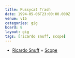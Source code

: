 ```yaml
---
title: Pussycat Trash
date: 1994-05-06T23:00:00.000Z
venue: v15
categories: gig
board: 8
layout: gig
tags: [ricardo snuff, scope]
---
```

+ <a href="/wiki/ricardo+snuff">Ricardo Snuff</a> + <a href="/wiki/scope">Scope</a>